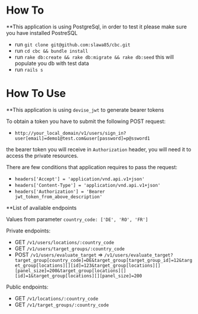 # How To

**This application is using PostgreSql, in order to test it please make sure you have installed PostreSQL

* run `git clone git@github.com:slawa85/cbc.git`
* run `cd cbc && bundle install`
* run `rake db:create && rake db:migrate && rake db:seed` this will populate you db with test data
* run `rails s`

# How To Use

**This application is using `devise_jwt` to generate bearer tokens

To obtain a token you have to submit the following POST request:

* `http://your_local_domain/v1/users/sign_in?user[email]=demo1@test.com&user[password]=p@ssword1`

the bearer token you will receive in `Authorization` header, you will need it to access the private resources.

There are few conditions that application requires to pass the request:
* `headers['Accept'] = 'application/vnd.api.v1+json'`
* `headers['Content-Type'] = 'application/vnd.api.v1+json'`
* `headers['Authorization'] = 'Bearer jwt_token_from_above_description'`

**List of available endpoints

Values from parameter `country_code: ['DE', 'RO', 'FR']`

Private endpoints:
* GET `/v1/users/locations/:country_code`
* GET `/v1/users/target_groups/:country_code`
* POST `/v1/users/evaluate_target` => `/v1/users/evaluate_target?target_group[country_code]=DE&target_group[target_group_id]=12&target_group[locations][][id]=123&target_group[locations][][panel_size]=200&target_group[locations][][id]=1&target_group[locations][][panel_size]=200`

Public endpoints:
* GET `/v1/locations/:country_code`
* GET `/v1/target_groups/:country_code`
